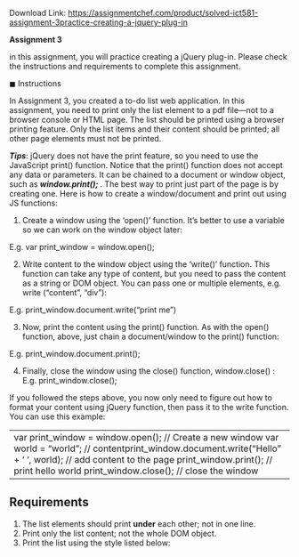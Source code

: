 Download Link: https://assignmentchef.com/product/solved-ict581-assignment-3practice-creating-a-jquery-plug-in
<br>
<strong>     </strong>

<strong> Assignment 3</strong>

in this assignment, you will practice creating a jQuery plug-in. Please check the instructions and requirements to complete this assignment.

&#x25fc; Instructions

In Assignment 3, you created a to-do list web application. In this assignment, you need to print only the list element to a pdf file—not to a browser console or HTML page. The list should be printed using a browser printing feature. Only the list items and their content should be printed; all other page elements must not be printed.

<strong><em>Tips</em></strong>: jQuery does not have the print feature, so you need to use the JavaScript print() function. Notice that the print() function does not accept any data or parameters. It can be chained to a document or window object, such as <strong><em>window.print(); </em></strong>. The best way to print just part of the page is by creating one. Here is how to create a window/document and print out using JS functions:

<ol>

 <li>Create a window using the ‘open()’ function. It’s better to use a variable so we can work on the window object later:</li>

</ol>

E.g. var print_window = window.open();

<ol start="2">

 <li>Write content to the window object using the ‘write()’ function. This function can take any type of content, but you need to pass the content as a string or DOM object. You can pass one or multiple elements, e.g. write (“content”, “div”):</li>

</ol>

E.g. print_window.document.write(“print me”)

<ol start="3">

 <li>Now, print the content using the print() function. As with the open() function, above, just chain a document/window to the print() function:</li>

</ol>

E.g. print_window.document.print();

<ol start="4">

 <li>Finally, close the window using the close() function, window.close() : E.g. print_window.close();</li>

</ol>

If you followed the steps above, you now only need to figure out how to format your content using jQuery function, then pass it to the write function. You can use this example:

<table width="0">

 <tbody>

  <tr>

   <td width="686">var print_window = window.open(); // Create a new window var world = “world”; // contentprint_window.document.write(“Hello” + ‘ ‘, world); // add content to the page print_window.print(); // print hello world print_window.close(); // close the window</td>

  </tr>

 </tbody>

</table>

<h2>Requirements</h2>

<ol>

 <li>The list elements should print <strong>under</strong> each other; not in one line.</li>

 <li>Print only the list content; not the whole DOM object.</li>

 <li>Print the list using the style listed below:</li>

</ol>

<h3></h3>

<strong>      </strong>